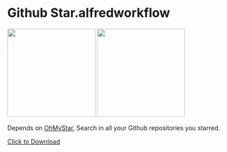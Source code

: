# Github Star.alfredworkflow

<img src="http://www.alfredapp.com/images/logo.png" height="200"/>
<img src="http://a3.mzstatic.com/us/r30/Purple6/v4/e6/cc/64/e6cc6446-353f-3876-71fe-916cc0f85c1a/AppIcon.175x175-75.png" height="200"/>

Depends on [OhMyStar](http://www.ohmystarapp.com/), Search in all your Github repositories you starred.

[Click to Download](https://github.com/bachue/github-star-alfredworkflow/raw/master/build/Github%20Star.alfredworkflow)
